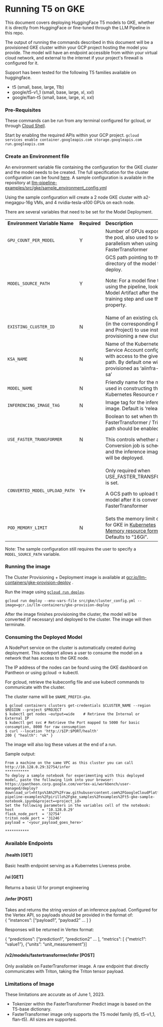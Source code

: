 # Running T5 on GKE

This document covers deploying HuggingFace T5 models to GKE, whether it is directly from HuggingFace or fine-tuned through the LLM Pipeline in this repo.

The output of running the commands described in this document will be a provisioned GKE cluster within your GCP project hosting the model you provide. The model will have an endpoint accessible from within your virtual cloud network, and external to the internet if your project's firewall is configured for it.

Support has been tested for the following T5 families available on huggingface.

* t5 (small, base, large, 11b)
* google/t5-v1_1 (small, base, large, xl, xxl)
* google/flan-t5 (small, base, large, xl, xxl)

### Pre-Requisites

These commands can be run from any terminal configured for gcloud, or through [Cloud Shell](https://cloud.google.com/shell/docs/launching-cloud-shell).

Start by enabling the required APIs within your GCP project.
`gcloud services enable container.googleapis.com storage.googleapis.com run.googleapis.com`

### Create an Environment file

An environment variable file containing the configuration for the GKE cluster and the model needs to be created. The full specification for the cluster configuration can be found [here](https://github.com/GoogleCloudPlatform/ai-infra-cluster-provisioning#configuration-for-users). A sample configuration is available in the repository at [llm-pipeline-examples/src/gke/sample_environment_config.yml](https://github.com/GoogleCloudPlatform/llm-pipeline-examples/blob/main/src/gke/cluster_config.yml)

Using the sample configuration will create a 2 node GKE cluster with a2-megagpu-16g VMs, and 4 nvidia-tesla-a100 GPUs on each node.

There are several variables that need to be set for the Model Deployment.

<table>
  <tr>
   <td><strong>Environment Variable Name</strong>
   </td>
   <td><strong>Required</strong>
   </td>
   <td><strong>Description</strong>
   </td>
   <td><strong>Example Value</strong>
   </td>
  </tr>
  <tr>
   <td><code>GPU_COUNT_PER_MODEL</code>
   </td>
   <td>Y
   </td>
   <td>Number of GPUs exposed to the pod, also used to set the parallelism when using FasterTransformer
   </td>
   <td><code>4</code>
   </td>
  </tr>
  <tr>
   <td><code>MODEL_SOURCE_PATH</code>
   </td>
   <td>Y
   </td>
   <td>GCS path pointing to the directory of the model to deploy.
<p>
Note: For a model fine tuned using the pipeline, look at the Model Artifact after the training step and use the URL property.
   </td>
   <td><code>gs://my-bucket/pipeline_runs/237939871711/llm-pipeline-20230328153111/train_5373485673388965888/Model/</code>
   </td>
  </tr>
  <tr>
   <td><code>EXISTING_CLUSTER_ID</code>
   </td>
   <td>N
   </td>
   <td>Name of an existing cluster (in the corresponding Region and Project) to use instead of provisioning a new cluster.
   </td>
   <td><code>my-gke</code>
   </td>
  </tr>
  <tr>
   <td><code>KSA_NAME</code>
   </td>
   <td>N
   </td>
   <td>Name of the Kubernetes Service Account configured with access to the given GCS path. By default one will be provisioned as ‘aiinfra-gke-sa’
   </td>
   <td><code>my-other-ksa</code>
   </td>
  </tr>
  <tr>
   <td><code>MODEL_NAME</code>
   </td>
   <td>N
   </td>
   <td>Friendly name for the model, used in constructing the Kubernetes Resource names
   </td>
   <td><code>t5-flan</code>
   </td>
  </tr>
  <tr>
   <td><code>INFERENCING_IMAGE_TAG</code>
   </td>
   <td>N
   </td>
   <td>Image tag for the inference image. Default is ‘release’
   </td>
   <td><code>latest</code>
   </td>
  </tr>
  <tr>
   <td><code>USE_FASTER_TRANSFORMER</code>
   </td>
   <td>N
   </td>
   <td>Boolean to set when the FasterTransformer / Triton path should be enabled.
<p>
This controls whether a Conversion job is scheduled, and the inference image that will be deployed.
   </td>
   <td><code>true</code>
   </td>
  </tr>
  <tr>
   <td><code>CONVERTED_MODEL_UPLOAD_PATH</code>
   </td>
   <td>Y*
   </td>
   <td>Only required when USE_FASTER_TRANSFORMER is set.
<p>
A GCS path to upload the model after it is converted for FasterTransformer
   </td>
   <td><code>gs://my-bucket/converted_t5/1/Model</code>
   </td>
  </tr>
  <tr>
   <td><code>POD_MEMORY_LIMIT</code>
   </td>
   <td>N
   </td>
   <td>Sets the memory limit of pods for GKE in <a href="https://kubernetes.io/docs/concepts/configuration/manage-resources-containers/#meaning-of-memory">Kubernetes Memory resource format</a>. Defaults to “16Gi”.
   </td>
   <td><code>50Gi</code>
   </td>
  </tr>
</table>

Note: The sample configuration still requires the user to specify a `MODEL_SOURCE_PATH` variable.

### Running the image

The Cluster Provisioning + Deployment image is available at [gcr.io/llm-containers/gke-provision-deploy](gcr.io/llm-containers/gke-provision-deploy) .

Run the image using [`gcloud run deploy`](https://cloud.google.com/sdk/gcloud/reference/run/deploy).

`gcloud run deploy --env-vars-file src/gke/cluster_config.yml --image=gcr.io/llm-containers/gke-provision-deploy`

After the image finishes provisioning the cluster, the model will be converted (if necessary) and deployed to the cluster. The image will then terminate.


### Consuming the Deployed Model

A NodePort service on the cluster is automatically created during deployment. This nodeport allows a user to consume the model on a network that has access to the GKE node.

The IP address of the nodes can be found using the GKE dashboard on Pantheon or using gcloud -> kubectl.

For gcloud, retrieve the kubeconfig file and use kubectl commands to communicate with the cluster.

The cluster name will be `$NAME_PREFIX-gke`.

    $ gcloud containers clusters get-credentials $CLUSTER_NAME --region $REGION --project $PROJECT
    $ kubectl get nodes –output=wide	# Retrieve the Internal or External IP
    $ kubectl get svc # Retrieve the Port mapped to 5000 for basic consumption, 8000 for raw consumption
    $ curl --location 'http://$IP:$PORT/health'
    200 { "health": "ok" }

The image will also log these values at the end of a run.

Sample output:
```
From a machine on the same VPC as this cluster you can call http://10.128.0.29:32754/infer
***********
To deploy a sample notebook for experimenting with this deployed model, paste the following link into your browser:
https://pantheon.corp.google.com/vertex-ai/workbench/user-managed/deploy?download_url=https%3A%2F%2Fraw.githubusercontent.com%2FGoogleCloudPlatform%2Fllm-pipeline-examples%2Fpirillo%2Fgke_samples%2Fexamples%2Ft5-gke-sample-notebook.ipynb&project=<project_id>
Set the following parameters in the variables cell of the notebook:
host             = '10.128.0.29'
flask_node_port  = '32754'
triton_node_port = '31246'
payload = '<your_payload_goes_here>'

***********
```


### Available Endpoints


#### /health [GET]

Basic health endpoint serving as a Kubernetes Liveness probe.


#### /ui [GET]

Returns a basic UI for prompt engineering


#### /infer [POST]

Takes and returns the string version of an inference payload. Configured for the Vertex API, so payloads should be provided in the format of: \
{ “instances”: [“payload1”, “payload2” … ] }

Responses will be returned in Vertex format:

{ “predictions”: [“prediction1”, “prediction2” … ], “metrics”: [ {“metric1”: “value1”}, {“units”: “unit_measurement”}]


#### /v2/models/fastertransformer/infer [POST]

Only available on FasterTransformer image. A raw endpoint that directly communicates with Triton, taking the Triton tensor payload.


### Limitations of Image

These limitations are accurate as of June 1, 2023.


* Tokenizer within the FasterTransformer Predict image is based on the T5-base dictionary.
* FasterTransformer image only supports the T5 model family (t5, t5-v1_1, flan-t5). All sizes are supported.